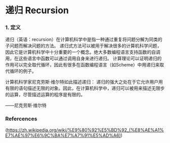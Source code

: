 递归 Recursion
====================================================
### 1. 定义
递归（英语：recursion）在计算机科学中是指一种通过重复将问题分解为同类的子问题而解决问题的方法。
递归式方法可以被用于解决很多的计算机科学问题，因此它是计算机科学中十分重要的一个概念。绝大多数编程语言支持函数的自调用，在这些语言中函数可以通过调用自身来进行递归。
计算理论可以证明递归的作用可以完全取代循环，因此有很多在函数编程语言（如Scheme）中用递归来取代循环的例子。

计算机科学家尼克劳斯·维尔特如此描述递归：
递归的强大之处在于它允许用户用有限的语句描述无限的对象。因此，在计算机科学中，递归可以被用来描述无限步的运算，尽管描述运算的程序是有限的。

——尼克劳斯·维尔特

### Refercences
(https://zh.wikipedia.org/wiki/%E9%80%92%E5%BD%92_(%E8%AE%A1%E7%AE%97%E6%9C%BA%E7%A7%91%E5%AD%A6)) <br />

